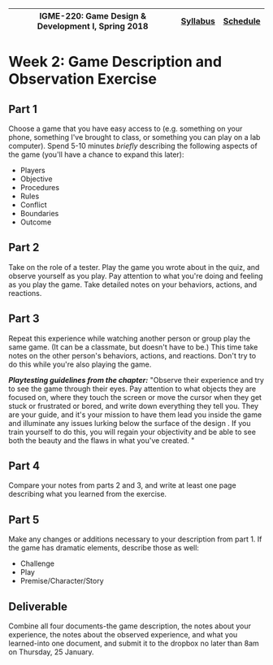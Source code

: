 |  IGME-220: Game Design & Development I, Spring 2018 | [Syllabus](README.md) | [Schedule](Schedule.md) |
|----|----|----|

# Week 2: Game Description and Observation Exercise

## Part 1 
Choose a game that you have easy access to (e.g. something on your phone, something I've brought to class, or something you can play on a lab computer). Spend 5-10 minutes *briefly* describing the following aspects of the game (you'll have a chance to expand this later):
* Players
* Objective
* Procedures
* Rules
* Conflict
* Boundaries
* Outcome

## Part 2
Take on the role of a tester. Play the game you wrote about in the quiz, and observe yourself as you play. Pay attention to what you're doing and feeling as you play the game. Take detailed notes on your behaviors, actions, and reactions.

## Part 3
Repeat this experience while watching another person or group play the same game. (It can be a classmate, but doesn't have to be.) This time take notes on the other person's behaviors, actions, and reactions. Don't try to do this while you're also playing the game.

***Playtesting guidelines from the chapter:*** "Observe their experience and try to see the game through their eyes. Pay attention to what objects they are focused on, where they touch the screen or move the cursor when they get stuck or frustrated or bored, and write down everything they tell you. They are your guide, and it's your mission to have them lead you inside the game and illuminate any issues lurking below the surface of the design . If you train yourself to do this, you will regain your objectivity and be able to see both the beauty and the flaws in what you've created. "

## Part 4
Compare your notes from parts 2 and 3, and write at least one page describing what you learned from the exercise. 

## Part 5
Make any changes or additions necessary to your description from part 1. If the game has dramatic elements, describe those as well:

* Challenge
* Play
* Premise/Character/Story

## Deliverable
Combine all four documents-the game description, the notes about your experience, the notes about the observed experience, and what you learned-into one document, and submit it to the dropbox no later than 8am on Thursday, 25 January. 




